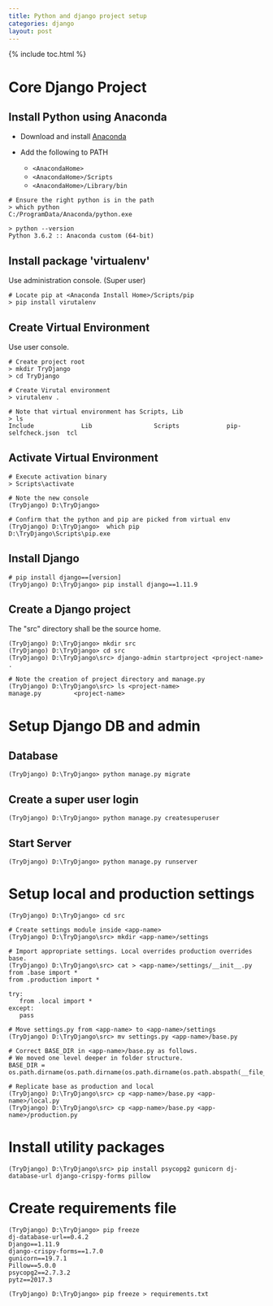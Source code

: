 ```yaml
---
title: Python and django project setup
categories: django
layout: post
---
```


{% include toc.html %}

# Core Django Project

## Install Python using Anaconda

- Download and install [Anaconda](https://www.anaconda.com/download/) 

- Add the following to PATH

  - `<AnacondaHome>` 
  - `<AnacondaHome>/Scripts`
  - `<AnacondaHome>/Library/bin`

```shell
# Ensure the right python is in the path
> which python
C:/ProgramData/Anaconda/python.exe

> python --version
Python 3.6.2 :: Anaconda custom (64-bit)
```

## Install package 'virtualenv'

Use administration console. (Super user)

```shell
# Locate pip at <Anaconda Install Home>/Scripts/pip
> pip install virutalenv
```

## Create Virtual Environment

Use user console.

```shell
# Create project root
> mkdir TryDjango
> cd TryDjango

# Create Virutal environment
> virutalenv .

# Note that virtual environment has Scripts, Lib
> ls
Include             Lib                 Scripts             pip-selfcheck.json  tcl
```

## Activate Virtual Environment

```shell
# Execute activation binary
> Scripts\activate

# Note the new console
(TryDjango) D:\TryDjango> 

# Confirm that the python and pip are picked from virtual env
(TryDjango) D:\TryDjango>  which pip
D:\TryDjango\Scripts\pip.exe
```

## Install Django

```shell
# pip install django==[version]
(TryDjango) D:\TryDjango> pip install django==1.11.9
```

## Create a Django project

The "src" directory shall be the source home.

```shell
(TryDjango) D:\TryDjango> mkdir src
(TryDjango) D:\TryDjango> cd src
(TryDjango) D:\TryDjango\src> django-admin startproject <project-name> .

# Note the creation of project directory and manage.py
(TryDjango) D:\TryDjango\src> ls <project-name>
manage.py         <project-name>
```

# Setup Django DB and admin

## Database

```
(TryDjango) D:\TryDjango> python manage.py migrate
```

## Create a super user login

```
(TryDjango) D:\TryDjango> python manage.py createsuperuser
```

## Start Server

```
(TryDjango) D:\TryDjango> python manage.py runserver
```

# Setup local and production settings

```shell
(TryDjango) D:\TryDjango> cd src

# Create settings module inside <app-name>
(TryDjango) D:\TryDjango\src> mkdir <app-name>/settings

# Import appropriate settings. Local overrides production overrides base.
(TryDjango) D:\TryDjango\src> cat > <app-name>/settings/__init__.py
from .base import *
from .production import *

try:
   from .local import *
except:
   pass

# Move settings.py from <app-name> to <app-name>/settings
(TryDjango) D:\TryDjango\src> mv settings.py <app-name>/base.py

# Correct BASE_DIR in <app-name>/base.py as follows. 
# We moved one level deeper in folder structure.
BASE_DIR = os.path.dirname(os.path.dirname(os.path.dirname(os.path.abspath(__file__))))

# Replicate base as production and local
(TryDjango) D:\TryDjango\src> cp <app-name>/base.py <app-name>/local.py
(TryDjango) D:\TryDjango\src> cp <app-name>/base.py <app-name>/production.py
```

# Install utility packages

```
(TryDjango) D:\TryDjango\src> pip install psycopg2 gunicorn dj-database-url django-crispy-forms pillow
```

# Create requirements file

```
(TryDjango) D:\TryDjango> pip freeze
dj-database-url==0.4.2
Django==1.11.9
django-crispy-forms==1.7.0
gunicorn==19.7.1
Pillow==5.0.0
psycopg2==2.7.3.2
pytz==2017.3

(TryDjango) D:\TryDjango> pip freeze > requirements.txt
```

